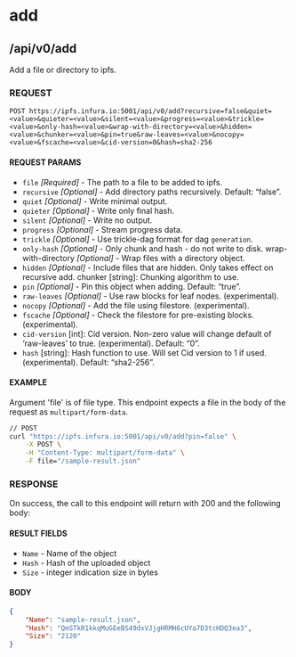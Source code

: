 # add

## /api/v0/add

Add a file or directory to ipfs.

### REQUEST

`POST https://ipfs.infura.io:5001/api/v0/add?recursive=false&quiet=<value>&quieter=<value>&silent=<value>&progress=<value>&trickle=<value>&only-hash=<value>&wrap-with-directory=<value>&hidden=<value>&chunker=<value>&pin=true&raw-leaves=<value>&nocopy=<value>&fscache=<value>&cid-version=0&hash=sha2-256`

#### REQUEST PARAMS
- `file` _[Required]_ - The path to a file to be added to ipfs.
- `recursive` _[Optional]_ - Add directory paths recursively. Default: “false”.
- `quiet` _[Optional]_ - Write minimal output.
- `quieter` _[Optional]_ - Write only final hash.
- `silent` _[Optional]_ - Write no output.
- `progress` _[Optional]_ - Stream progress data.
- `trickle` _[Optional]_ - Use trickle-dag format for dag `generation`.
- `only-hash` _[Optional]_ - Only chunk and hash - do not write to disk.
wrap-with-directory _[Optional]_ - Wrap files with a directory object.
- `hidden` _[Optional]_ - Include files that are hidden. Only takes effect on recursive add.
chunker [string]: Chunking algorithm to use.
- `pin` _[Optional]_ - Pin this object when adding. Default: “true”.
- `raw-leaves` _[Optional]_ - Use raw blocks for leaf nodes. (experimental).
- `nocopy` _[Optional]_ - Add the file using filestore. (experimental).
- `fscache` _[Optional]_ - Check the filestore for pre-existing blocks. (experimental).
- `cid-version` [int]: Cid version. Non-zero value will change default of ‘raw-leaves’ to true. (experimental). Default: “0”.
- `hash` [string]: Hash function to use. Will set Cid version to 1 if used. (experimental). Default: “sha2-256”.

 
#### EXAMPLE
Argument 'file' is of file type. This endpoint expects a file in the body of the request as `multipart/form-data`.

```bash
// POST
curl "https://ipfs.infura.io:5001/api/v0/add?pin=false" \
    -X POST \
    -H "Content-Type: multipart/form-data" \
    -F file="/sample-result.json" 
```

### RESPONSE

On success, the call to this endpoint will return with 200 and the following body:

#### RESULT FIELDS
- `Name` - Name of the object
- `Hash` - Hash  of the uploaded object
- `Size` - integer indication size in bytes


#### BODY
```json
{
    "Name": "sample-result.json",
    "Hash": "QmSTkR1kkqMuGEeBS49dxVJjgHRMH6cUYa7D3tcHDQ3ea3",
    "Size": "2120"
}
```